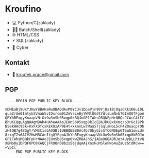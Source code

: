 # Kroufino

- 💻 Python/C(základy)
- 👨‍💻 Batch/Shell(základy)
- 🌐 HTML/CSS
- ⚡ SQL(základy)
- 👾 Cyber

## Kontakt

- 📧 kroufek.prace@gmail.com

## PGP
```PGP
-----BEGIN PGP PUBLIC KEY BLOCK-----

mDMEaBj9UxYJKwYBBAHaRw8BAQdAvP0YCJv1DqeVjn90YjUa1BjOqsCKk1K6ui0L
quaZrAe0Imtyb3VmaW5vIDxrcm91ZmVrLnByYWNlQGdtYWlsLmNvbT6ImQQTFgoA
QRYhBExgyKnaapVNiOx9w3nSb05xqp0kBQJoGP1TAhsDBQkFpHrNBQsJCAcCAiIC
BhUKCQgLAgQWAgMBAh4HAheAAAoJEHnSb05xqp0kIcEBAJkUQxkXnc/p3rGci9Pk
NSekHHc9Sk+HxFXDfcaKEK8zAP9E4t+xknnLwlWaaS7jbqlaHoL5cF4ZOuacprOh
zHtQB7g4BGgY/VMSCisGAQQBl1UBBQEBB0Ac4b70byGzzSTCGNOEpGT6uG1owLdm
8zxqTZv6AIV2HwMBCAeIfgQYFgoAJhYhBExgyKnaapVNiOx9w3nSb05xqp0kBQJo
GP1TAhsMBQkFpHrNAAoJEHnSb05xqp0kwZMBAJhS/jABa06BAQhJet4UyBLLhtvQ
XBMoOyIDPQF0PO8KAQCjFROOn08bzs56jdqAAjXnxHuMSleFNo4uZaUzGtdRCw==
=VpCl
-----END PGP PUBLIC KEY BLOCK-----

```

